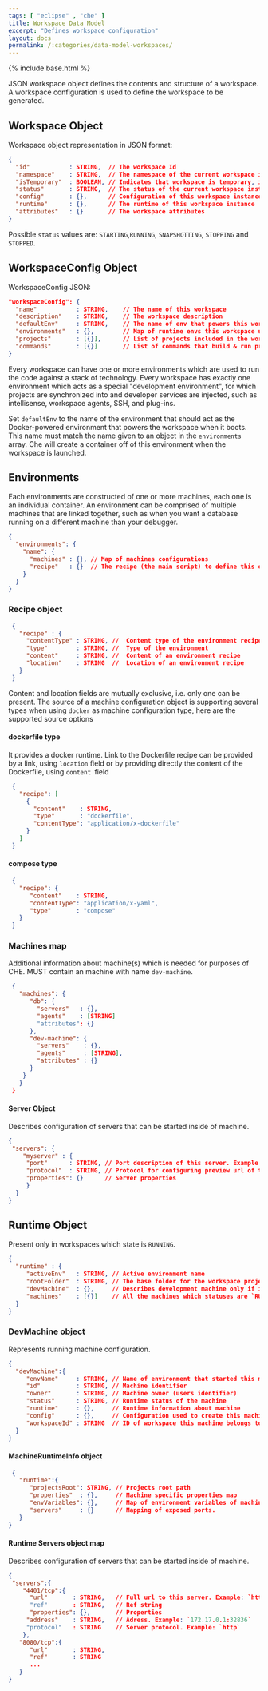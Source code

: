 ```yaml
---
tags: [ "eclipse" , "che" ]
title: Workspace Data Model
excerpt: "Defines workspace configuration"
layout: docs
permalink: /:categories/data-model-workspaces/
---
```

{% include base.html %}

JSON workspace object defines the contents and structure of a workspace. A workspace configuration is used to define the workspace to be generated.

## Workspace Object
Workspace object representation in JSON format:
```json  
{
  "id"           : STRING,  // The workspace Id  
  "namespace"    : STRING,  // The namespace of the current workspace instance
  "isTemporary"  : BOOLEAN, // Indicates that workspace is temporary, i.e exists only in runtime
  "status"       : STRING,  // The status of the current workspace instance
  "config"       : {},      // Configuration of this workspace instance
  "runtime"      : {},      // The runtime of this workspace instance
  "attributes"   : {}       // The workspace attributes
}
```
Possible `status` values are: `STARTING`,`RUNNING`, `SNAPSHOTTING`, `STOPPING` and `STOPPED`. 


## WorkspaceConfig Object

WorkspaceConfig JSON:

```json  
"workspaceConfig": {
  "name"           : STRING,    // The name of this workspace
  "description"    : STRING,    // The workspace description
  "defaultEnv"     : STRING,    // The name of env that powers this workspace
  "environments"   : {},        // Map of runtime envs this workspace uses
  "projects"       : [{}],      // List of projects included in the workspace
  "commands"       : [{}]       // List of commands that build & run projects
}
```

Every workspace can have one or more environments which are used to run the code against a stack of technology. Every workspace has exactly one environment which acts as a special "development environment", for which projects are synchronized into and developer services are injected, such as intellisense, workspace agents, SSH, and plug-ins.  

Set `defaultEnv` to the name of the environment that should act as the Docker-powered environment that powers the workspace when it boots. This name must match the name given to an object in the `environments` array. Che will create a container off of this environment when the workspace is launched. 

## Environments 
Each environments are constructed of one or more machines, each one is an individual container. An environment can be comprised of multiple machines that are linked together, such as when you want a database running on a different machine than your debugger.
```json  
{
  "environments": {
    "name": {
      "machines" : {}, // Map of machines configurations
      "recipe"   : {}  // The recipe (the main script) to define this environment
    }
  }  
}
```
          
### Recipe object 

```json  
 {
   "recipe" : {
     "contentType" : STRING, //  Content type of the environment recipe
     "type"        : STRING, //  Type of the environment
     "content"     : STRING, //  Content of an environment recipe
     "location"    : STRING  //  Location of an environment recipe
   }
 }
```
 Content and location fields are mutually exclusive, i.e. only one can be present.
 The source of a machine configuration object is supporting several types when using `docker` as machine configuration type, here are the supported source options
 
 #### dockerfile type
 It provides a docker runtime. Link to the Dockerfile recipe can be provided by a link, using `location` field or by providing directly the content of the Dockerfile, using `content `field
```json 
 {
   "recipe": [
     {
       "content"    : STRING,
       "type"       : "dockerfile",
       "contentType": "application/x-dockerfile"
     }
   ]
 }
```
 
 #### compose type
```json 
 {
   "recipe": {
      "content"    : STRING,
      "contentType": "application/x-yaml",
      "type"       : "compose"
   }
 }   
```      
 
### Machines map
Additional information about machine(s) which is needed for purposes of CHE. 
MUST contain an machine with name `dev-machine`.
```json 
 {
   "machines": {
      "db": {
        "servers"   : {},
        "agents"    : [STRING]
        "attributes": {}
      },
      "dev-machine": {
        "servers"    : {},
        "agents"     : [STRING],
        "attributes" : {}
      }
    }
   } 
 }     
```      

#### Server Object
Describes configuration of servers that can be started inside of machine.
```json 
{
 "servers": {
    "myserver" : {
     "port"      : STRING, // Port description of this server. Example "9090/udp" 
     "protocol"  : STRING, // Protocol for configuring preview url of this server.
     "properties": {}      // Server properties
     }
  }
}
```


## Runtime Object
Present only in workspaces which state is `RUNNING`.
```json 
{
  "runtime" : {
     "activeEnv"   : STRING, // Active environment name
     "rootFolder"  : STRING, // The base folder for the workspace projects
     "devMachine"  : {},     // Describes development machine only if its status is `RUNNING`
     "machines"    : [{}]    // All the machines which statuses are `RUNNING` 
  }
}      
```

### DevMachine object
Represents running machine configuration.
```json 
{
  "devMachine":{
     "envName"     : STRING, // Name of environment that started this machine
     "id"          : STRING, // Machine identifier
     "owner"       : STRING, // Machine owner (users identifier)
     "status"      : STRING, // Runtime status of the machine
     "runtime"     : {},     // Runtime information about machine
     "config"      : {},     // Configuration used to create this machine
     "workspaceId" : STRING  // ID of workspace this machine belongs to
  }
}
```

#### MachineRuntimeInfo object
```json
 {
   "runtime":{
      "projectsRoot": STRING, // Projects root path 
      "properties"  : {},     // Machine specific properties map
      "envVariables": {},     // Map of environment variables of machine
      "servers"     : {}      // Mapping of exposed ports.
   }
}
```

#### Runtime Servers object map
Describes configuration of servers that can be started inside of machine.
```json 
{
 "servers":{
    "4401/tcp":{
      "url"       : STRING,   // Full url to this server. Example: `http://172.17.0.1:32836/api`
      "ref"       : STRING,   // Ref string
      "properties": {},       // Properties
     "address"    : STRING,   // Adress. Example: `172.17.0.1:32836`
     "protocol"   : STRING    // Server protocol. Example: `http`
    },
   "8080/tcp":{
      "url"       : STRING,
      "ref"       : STRING
      ...
   }
}
```

